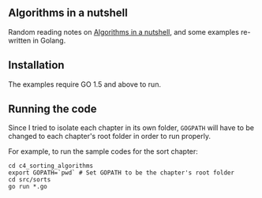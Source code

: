 ## Algorithms in a nutshell

Random reading notes on [Algorithms in a nutshell](https://www.amazon.com/Algorithms-Nutshell-Practical-George-Heineman-ebook/dp/B01DAWPK6S/ref=mt_kindle?_encoding=UTF8&me=), and some examples re-written in Golang. 

## Installation

The examples require GO 1.5 and above to run.

## Running the code

Since I tried to isolate each chapter in its own folder, ```GOGPATH``` will have to be changed to each chapter's root folder in order to run properly.

For example, to run the sample codes for the sort chapter:

```
cd c4_sorting_algorithms
export GOPATH=`pwd` # Set GOPATH to be the chapter's root folder
cd src/sorts
go run *.go
```
